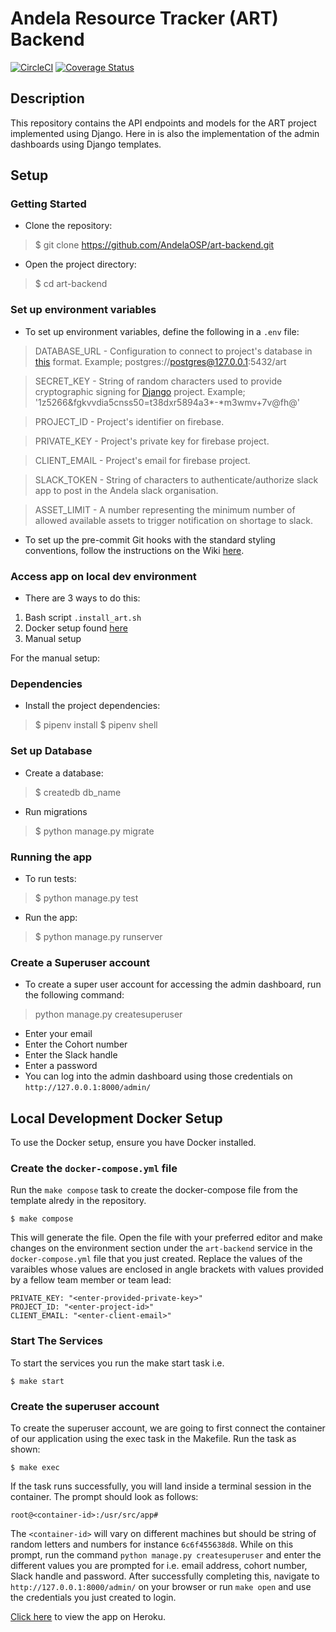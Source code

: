 # Andela Resource Tracker (ART) Backend
[![CircleCI](https://circleci.com/gh/AndelaOSP/art-backend/tree/develop.svg?style=svg)](https://circleci.com/gh/AndelaOSP/art-backend/tree/develop)
[![Coverage Status](https://coveralls.io/repos/github/AndelaOSP/art-backend/badge.svg)](https://coveralls.io/github/AndelaOSP/art-backend)

## Description
This repository contains the API endpoints and models for the ART project implemented using Django. Here in is also the implementation of the admin dashboards using Django templates.

## Setup

### Getting Started

- Clone the repository:
> $ git clone https://github.com/AndelaOSP/art-backend.git

- Open the project directory:
> $ cd art-backend

### Set up environment variables
- To set up environment variables, define the following in a `.env` file:

> DATABASE_URL -  Configuration to connect to project's database in [this](https://github.com/kennethreitz/dj-database-url#url-schema) format. Example; postgres://postgres@127.0.0.1:5432/art

> SECRET_KEY - String of random characters used to provide cryptographic signing for [Django](https://docs.djangoproject.com/en/2.1/ref/settings/#std:setting-SECRET_KEY) project. Example; '1z5266&fgkvvdia5cnss50=t38dxr5894a3*-*m3wmv+7v@fh@'


> PROJECT_ID - Project's identifier on firebase.

> PRIVATE_KEY - Project's private key for firebase project.

> CLIENT_EMAIL - Project's email for firebase project.

> SLACK_TOKEN - String of characters to authenticate/authorize slack app to post in the Andela slack organisation.

> ASSET_LIMIT - A number representing the minimum number of allowed available assets to trigger notification on shortage to slack.

- To set up the pre-commit Git hooks with the standard styling conventions, follow the instructions on the Wiki [here](https://github.com/AndelaOSP/art-backend/wiki/Styling-Conventions).

### Access app on local dev environment
- There are 3 ways to do this:

1. Bash script
  ```.install_art.sh```
2. Docker setup found [here](https://github.com/AndelaOSP/art-backend/#local-development-docker-setup)
3. Manual setup

For the manual setup:

### Dependencies
- Install the project dependencies:
> $ pipenv install
> $ pipenv shell

### Set up Database
- Create a database:
> $ createdb db_name
- Run migrations
> $ python manage.py migrate

### Running the app
- To run tests:
> $ python manage.py test
- Run the app:
> $ python manage.py runserver

### Create a Superuser account
- To create a super user account for accessing the admin dashboard, run the following command:
> python manage.py createsuperuser
- Enter your email
- Enter the Cohort number
- Enter the Slack handle
- Enter a password
- You can log into the admin dashboard using those credentials on `http://127.0.0.1:8000/admin/`


## Local Development Docker Setup
To use the Docker setup, ensure you have Docker installed.

### Create the `docker-compose.yml` file
Run the `make compose` task to create the docker-compose file from the template alredy in the repository.
```
$ make compose
```
This will generate the file. Open the file with your preferred editor and make changes on the environment section under the `art-backend` service in the `docker-compose.yml` file that you just created. Replace the values of the varaibles whose values are enclosed in angle brackets with values provided by a fellow team member or team lead:
```
PRIVATE_KEY: "<enter-provided-private-key>"
PROJECT_ID: "<enter-project-id>"
CLIENT_EMAIL: "<enter-client-email>"
```

### Start The Services
To start the services you run the make start task i.e.
```
$ make start
```

### Create the superuser account
To create the superuser account, we are going to first connect the container of our application using the exec task in the Makefile. Run the task as shown:
```
$ make exec
```
If the task runs successfully, you will land inside a terminal session in the container. The prompt should look as follows:
```
root@<container-id>:/usr/src/app#
```
The `<container-id>` will vary on different machines but should be string of random letters and numbers for instance `6c6f455638d8`. While on this prompt, run the command `python manage.py createsuperuser` and enter the different values you are prompted for i.e. email address, cohort number, Slack handle and password.
After successfully completing this, navigate to `http://127.0.0.1:8000/admin/` on your browser or run `make open` and use the credentials you just created to login.

[Click here](https://art-backend.herokuapp.com/admin/) to view the app on Heroku.
